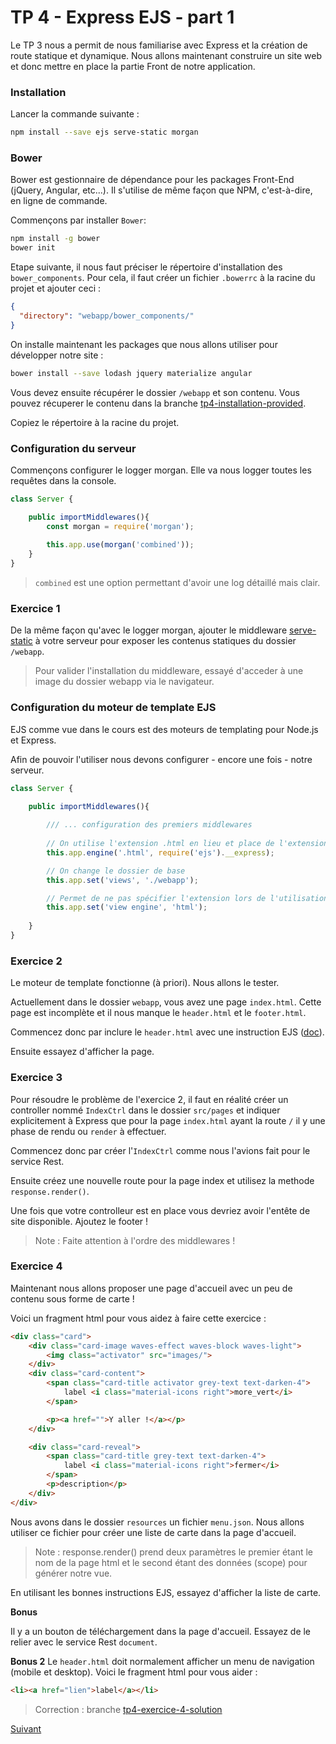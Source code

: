 # TP 4 - Express EJS - part 1

Le TP 3 nous a permit de nous familiarise avec Express et la création de route statique et dynamique.
Nous allons maintenant construire un site web et donc mettre en place la partie Front de notre application.

### Installation

Lancer la commande suivante :

```bash
npm install --save ejs serve-static morgan
```

### Bower

Bower est gestionnaire de dépendance pour les packages Front-End (jQuery, Angular, etc...).
Il s'utilise de même façon que NPM, c'est-à-dire, en ligne de commande.

Commençons par installer `Bower`:
```bash
npm install -g bower
bower init
```

Etape suivante, il nous faut préciser le répertoire d'installation des `bower_components`.
Pour cela, il faut créer un fichier `.bowerrc` à la racine du projet et ajouter ceci :

```json
{
  "directory": "webapp/bower_components/"
}
```

On installe maintenant les packages que nous allons utiliser pour développer notre site :

```bash
bower install --save lodash jquery materialize angular
```

Vous devez ensuite récupérer le dossier `/webapp` et son contenu. Vous pouvez récuperer le contenu dans 
la branche [tp4-installation-provided](https://github.com/Romakita/tp-nodejs/tree/tp4-installation-provided).

Copiez le répertoire à la racine du projet.

### Configuration du serveur

Commençons configurer le logger morgan. Elle va nous logger toutes les requêtes dans la console.

```typescript
class Server {

    public importMiddlewares(){
        const morgan = require('morgan');
        
        this.app.use(morgan('combined'));
    }
}
```
> `combined` est une option permettant d'avoir une log détaillé mais clair.

### Exercice 1

De la même façon qu'avec le logger morgan, ajouter le middleware
[serve-static](https://github.com/expressjs/serve-static) à votre serveur pour 
exposer les contenus statiques du dossier `/webapp`.

> Pour valider l'installation du middleware, essayé d'acceder à une image du dossier webapp via 
le navigateur.

### Configuration du moteur de template EJS

EJS comme vue dans le cours est des moteurs de templating pour Node.js et Express.

Afin de pouvoir l'utiliser nous devons configurer - encore une fois - notre serveur.

```typescript
class Server {

    public importMiddlewares(){
        
        /// ... configuration des premiers middlewares
        
        // On utilise l'extension .html en lieu et place de l'extension .ejs
        this.app.engine('.html', require('ejs').__express);

        // On change le dossier de base
        this.app.set('views', './webapp');

        // Permet de ne pas spécifier l'extension lors de l'utilisation de res.render()
        this.app.set('view engine', 'html');
        
    }
}
```

### Exercice 2

Le moteur de template fonctionne (à priori). Nous allons le tester. 

Actuellement dans le dossier `webapp`, vous avez une page `index.html`.
Cette page est incomplète et il nous manque le `header.html` 
et le `footer.html`.

Commencez donc par inclure le `header.html` avec une instruction EJS ([doc](http://ejs.co/)).

Ensuite essayez d'afficher la page.

### Exercice 3

Pour résoudre le problème de l'exercice 2, il faut en réalité créer un controller nommé 
`IndexCtrl` dans le dossier `src/pages` et indiquer explicitement à Express
que pour la page `index.html` ayant la route `/` il y une phase de rendu ou `render` 
à effectuer.

Commencez donc par créer l'`IndexCtrl` comme nous l'avions fait pour le service Rest.

Ensuite créez une nouvelle route pour la page index et utilisez la methode `response.render()`.

Une fois que votre controlleur est en place vous devriez avoir l'entête de site disponible.
Ajoutez le footer !

> Note : Faite attention à l'ordre des middlewares !

### Exercice 4

Maintenant nous allons proposer une page d'accueil avec un peu de contenu sous forme de carte !

Voici un fragment html pour vous aidez à faire cette exercice :

```html
<div class="card">
    <div class="card-image waves-effect waves-block waves-light">
        <img class="activator" src="images/">
    </div>
    <div class="card-content">
        <span class="card-title activator grey-text text-darken-4">
            label <i class="material-icons right">more_vert</i>
        </span>

        <p><a href="">Y aller !</a></p>
    </div>

    <div class="card-reveal">
        <span class="card-title grey-text text-darken-4">
            label <i class="material-icons right">fermer</i>
        </span>
        <p>description</p>
    </div>
</div>
```

Nous avons dans le dossier `resources` un fichier `menu.json`. Nous allons utiliser 
ce fichier pour créer une liste de carte dans la page d'accueil.

> Note : response.render() prend deux paramètres le premier étant le nom de la page
 html et le second étant des données (scope) pour générer notre vue.

En utilisant les bonnes instructions EJS, essayez d'afficher la liste de carte. 

**Bonus**

Il y a un bouton de téléchargement dans la page d'accueil. Essayez de le relier avec le service Rest `document`.

**Bonus 2**
Le `header.html` doit normalement afficher un menu de navigation (mobile et desktop). 
Voici le fragment html pour vous aider :

```html                   
<li><a href="lien">label</a></li>
```

> Correction : branche [tp4-exercice-4-solution](https://github.com/Romakita/tp-nodejs/tree/tp4-exercice-4-solution)

[Suivant](https://github.com/Romakita/tp-nodejs/blob/master/tp5-express-middlewares-form-services.md)